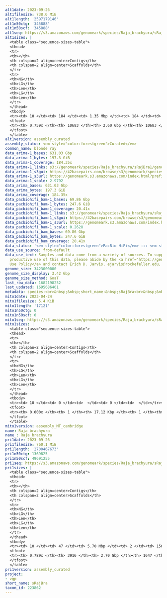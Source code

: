 ```yaml
---
alt1date: 2023-09-26
alt1filesize: 738.0 MiB
alt1length: '2597179146'
alt1n50ctg: '345888'
alt1n50scf: '345888'
alt1seq: https://s3.amazonaws.com/genomeark/species/Raja_brachyura/sRajBra1/assembly_curated/sRajBra1.alt.cur.20230926.fasta.gz
alt1sizes: |
  <table class="sequence-sizes-table">
  <thead>
  <tr>
  <th></th>
  <th colspan=2 align=center>Contigs</th>
  <th colspan=2 align=center>Scaffolds</th>
  </tr>
  <tr>
  <th>NG</th>
  <th>LG</th>
  <th>Len</th>
  <th>LG</th>
  <th>Len</th>
  </tr>
  </thead>
  <tbody>
  <tr><td> 10 </td><td> 184 </td><td> 1.35 Mbp </td><td> 184 </td><td> 1.35 Mbp </td></tr><tr><td> 20 </td><td> 496 </td><td> 0.91 Mbp </td><td> 496 </td><td> 0.91 Mbp </td></tr><tr><td> 30 </td><td> 938 </td><td> 0.67 Mbp </td><td> 938 </td><td> 0.67 Mbp </td></tr><tr><td> 40 </td><td> 1536 </td><td> 495.98 Kbp </td><td> 1536 </td><td> 495.98 Kbp </td></tr><tr style="background-color:#cccccc;"><td> 50 </td><td> 2360 </td><td> 345.89 Kbp </td><td> 2360 </td><td> 345.89 Kbp </td></tr><tr><td> 60 </td><td> 3588 </td><td> 221.07 Kbp </td><td> 3588 </td><td> 221.07 Kbp </td></tr><tr><td> 70 </td><td> 5929 </td><td> 90.92 Kbp </td><td> 5929 </td><td> 90.92 Kbp </td></tr><tr><td> 80 </td><td> 0 </td><td>  </td><td> 0 </td><td>  </td></tr><tr><td> 90 </td><td> 0 </td><td>  </td><td> 0 </td><td>  </td></tr><tr><td> 100 </td><td> 0 </td><td>  </td><td> 0 </td><td>  </td></tr></tbody>
  <tfoot>
  <tr><th> 0.759x </th><th> 10683 </th><th> 2.60 Gbp </th><th> 10683 </th><th> 2.60 Gbp </th></tr>
  </tfoot>
  </table>
alt1version: assembly_curated
assembly_status: <em style="color:forestgreen">Curated</em>
common_name: blonde ray
data_arima-1_bases: 631.03 Gbp
data_arima-1_bytes: 197.3 GiB
data_arima-1_coverage: 184.35x
data_arima-1_links: s3://genomeark/species/Raja_brachyura/sRajBra1/genomic_data/arima/<br>
data_arima-1_s3gui: https://42basepairs.com/browse/s3/genomeark/species/Raja_brachyura/sRajBra1/genomic_data/arima/
data_arima-1_s3url: https://genomeark.s3.amazonaws.com/index.html?prefix=species/Raja_brachyura/sRajBra1/genomic_data/arima/
data_arima-1_scale: 2.9792
data_arima_bases: 631.03 Gbp
data_arima_bytes: 197.3 GiB
data_arima_coverage: 184.35x
data_pacbiohifi_bam-1_bases: 69.86 Gbp
data_pacbiohifi_bam-1_bytes: 247.6 GiB
data_pacbiohifi_bam-1_coverage: 20.41x
data_pacbiohifi_bam-1_links: s3://genomeark/species/Raja_brachyura/sRajBra1/genomic_data/pacbio_hifi/<br>
data_pacbiohifi_bam-1_s3gui: https://42basepairs.com/browse/s3/genomeark/species/Raja_brachyura/sRajBra1/genomic_data/pacbio_hifi/
data_pacbiohifi_bam-1_s3url: https://genomeark.s3.amazonaws.com/index.html?prefix=species/Raja_brachyura/sRajBra1/genomic_data/pacbio_hifi/
data_pacbiohifi_bam-1_scale: 0.2628
data_pacbiohifi_bam_bases: 69.86 Gbp
data_pacbiohifi_bam_bytes: 247.6 GiB
data_pacbiohifi_bam_coverage: 20.41x
data_status: '<em style="color:forestgreen">PacBio HiFi</em> ::: <em style="color:forestgreen">Arima</em>'
data_use_source: from-default
data_use_text: Samples and data come from a variety of sources. To support fair and
  productive use of this data, please abide by the <a href="https://genome10k.soe.ucsc.edu/data-use-policies/">Data
  Use Policy</a> and contact Erich D. Jarvis, ejarvis@rockefeller.edu, with any questions.
genome_size: 3423000000
genome_size_display: 3.42 Gbp
genome_size_method: GoaT
last_raw_data: 1682198252
last_updated: 1695686461
metadata: species:<br>&nbsp;&nbsp;short_name:&nbsp;sRajBra<br>&nbsp;&nbsp;name:&nbsp;Raja&nbsp;brachyura<br>&nbsp;&nbsp;taxon_id:&nbsp;223862<br>&nbsp;&nbsp;common_name:&nbsp;blonde&nbsp;ray<br>&nbsp;&nbsp;order:<br>&nbsp;&nbsp;&nbsp;&nbsp;name:&nbsp;Rajiformes<br>&nbsp;&nbsp;family:<br>&nbsp;&nbsp;&nbsp;&nbsp;name:&nbsp;Rajidae<br>&nbsp;&nbsp;individuals:<br>&nbsp;&nbsp;&nbsp;&nbsp;-&nbsp;short_name:&nbsp;sRajBra1<br>&nbsp;&nbsp;&nbsp;&nbsp;&nbsp;&nbsp;biosample_id:&nbsp;SAMEA110450105<br>&nbsp;&nbsp;&nbsp;&nbsp;&nbsp;&nbsp;sex:&nbsp;female<br>&nbsp;&nbsp;genome_size:&nbsp;3423000000<br>&nbsp;&nbsp;genome_size_method:&nbsp;GoaT<br>&nbsp;&nbsp;project:&nbsp;[&nbsp;vgp&nbsp;]<br>
mito1date: 2023-04-24
mito1filesize: 5.4 KiB
mito1length: '17121'
mito1n50ctg: 0
mito1n50scf: 0
mito1seq: https://s3.amazonaws.com/genomeark/species/Raja_brachyura/sRajBra1/assembly_MT_cambridge/sRajBra1.MT.20230424.fasta.gz
mito1sizes: |
  <table class="sequence-sizes-table">
  <thead>
  <tr>
  <th></th>
  <th colspan=2 align=center>Contigs</th>
  <th colspan=2 align=center>Scaffolds</th>
  </tr>
  <tr>
  <th>NG</th>
  <th>LG</th>
  <th>Len</th>
  <th>LG</th>
  <th>Len</th>
  </tr>
  </thead>
  <tbody>
  <tr><td> 10 </td><td> 0 </td><td>  </td><td> 0 </td><td>  </td></tr><tr><td> 20 </td><td> 0 </td><td>  </td><td> 0 </td><td>  </td></tr><tr><td> 30 </td><td> 0 </td><td>  </td><td> 0 </td><td>  </td></tr><tr><td> 40 </td><td> 0 </td><td>  </td><td> 0 </td><td>  </td></tr><tr style="background-color:#cccccc;"><td> 50 </td><td> 0 </td><td style="background-color:#ff8888;">  </td><td> 0 </td><td style="background-color:#ff8888;">  </td></tr><tr><td> 60 </td><td> 0 </td><td>  </td><td> 0 </td><td>  </td></tr><tr><td> 70 </td><td> 0 </td><td>  </td><td> 0 </td><td>  </td></tr><tr><td> 80 </td><td> 0 </td><td>  </td><td> 0 </td><td>  </td></tr><tr><td> 90 </td><td> 0 </td><td>  </td><td> 0 </td><td>  </td></tr><tr><td> 100 </td><td> 0 </td><td>  </td><td> 0 </td><td>  </td></tr></tbody>
  <tfoot>
  <tr><th> 0.000x </th><th> 1 </th><th> 17.12 Kbp </th><th> 1 </th><th> 17.12 Kbp </th></tr>
  </tfoot>
  </table>
mito1version: assembly_MT_cambridge
name: Raja brachyura
name_: Raja_brachyura
pri1date: 2023-09-26
pri1filesize: 760.1 MiB
pri1length: '2700467673'
pri1n50ctg: 1369825
pri1n50scf: 49691255
pri1seq: https://s3.amazonaws.com/genomeark/species/Raja_brachyura/sRajBra1/assembly_curated/sRajBra1.pri.cur.20230926.fasta.gz
pri1sizes: |
  <table class="sequence-sizes-table">
  <thead>
  <tr>
  <th></th>
  <th colspan=2 align=center>Contigs</th>
  <th colspan=2 align=center>Scaffolds</th>
  </tr>
  <tr>
  <th>NG</th>
  <th>LG</th>
  <th>Len</th>
  <th>LG</th>
  <th>Len</th>
  </tr>
  </thead>
  <tbody>
  <tr><td> 10 </td><td> 47 </td><td> 5.70 Mbp </td><td> 2 </td><td> 156.67 Mbp </td></tr><tr><td> 20 </td><td> 124 </td><td> 3.74 Mbp </td><td> 5 </td><td> 122.43 Mbp </td></tr><tr><td> 30 </td><td> 232 </td><td> 2.77 Mbp </td><td> 9 </td><td> 82.82 Mbp </td></tr><tr><td> 40 </td><td> 377 </td><td> 2.03 Mbp </td><td> 13 </td><td> 68.37 Mbp </td></tr><tr style="background-color:#cccccc;"><td> 50 </td><td> 581 </td><td style="background-color:#88ff88;"> 1.37 Mbp </td><td> 19 </td><td style="background-color:#88ff88;"> 49.69 Mbp </td></tr><tr><td> 60 </td><td> 884 </td><td> 0.91 Mbp </td><td> 27 </td><td> 40.02 Mbp </td></tr><tr><td> 70 </td><td> 1428 </td><td> 424.85 Kbp </td><td> 37 </td><td> 26.66 Mbp </td></tr><tr><td> 80 </td><td> 0 </td><td>  </td><td> 0 </td><td>  </td></tr><tr><td> 90 </td><td> 0 </td><td>  </td><td> 0 </td><td>  </td></tr><tr><td> 100 </td><td> 0 </td><td>  </td><td> 0 </td><td>  </td></tr></tbody>
  <tfoot>
  <tr><th> 0.789x </th><th> 3916 </th><th> 2.70 Gbp </th><th> 1647 </th><th> 2.70 Gbp </th></tr>
  </tfoot>
  </table>
pri1version: assembly_curated
project:
- vgp
short_name: sRajBra
taxon_id: 223862
---
```

